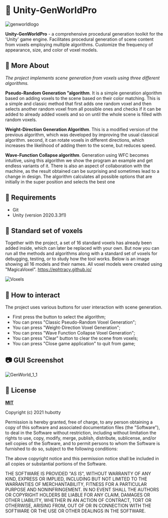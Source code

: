 
# :game_die: Unity-GenWorldPro

![genworldlogo](https://user-images.githubusercontent.com/33583122/120931427-26cc9f00-c6fa-11eb-9b93-ae1c1fb5ec13.png)

**Unity-GenWorldPro** - a comprehensive procedural generation toolkit for the 'Unity' game engine. Facilitates procedural generation of scene content from voxels employing multiple algorithms. Customize the frequency of appearance, size, and color of voxel models.

## :notebook_with_decorative_cover: More About

*The project implements scene generation from voxels using three different algorithms.*

**Pseudo-Random Generation ”algorithm**. It is a simple generation algorithm based on adding voxels to the scene based on their color matching. This is a simple and classic method that first adds one random voxel and then selects another random voxel from all possible ones and checks if it can be added to already added voxels and so on until the whole scene is filled with random voxels.

**Weight-Direction Generation Algorithm**. This is a modified version of the previous algorithm, which was developed by improving the usual classical algorithm. second, it can rotate voxels in different directions, which increases the likelihood of adding them to the scene, but reduces speed. 

**Wave-Function Collapse algorithm**. Generation using WFC becomes intuitive, using this algorithm we show the program an example and get endless variants of it. There is also an aspect of collaboration with the machine, as the result obtained can be surprising and sometimes lead to a change in design. The algorithm calculates all possible options that are initially in the super position and selects the best one

## 🔌 Requirements

  * Git
  * Unity (version 2020.3.3f1)

## :white_square_button: Standard set of voxels

Together with the project, a set of 16 standard voxels has already been added inside, which can later be replaced with your own. But now you can run all the methods and algorithms along with a standard set of voxels for debugging, testing, or to study how the tool works. Below is an image showing all 16 models and their names. All voxel models were created using "MagicaVoxel". https://ephtracy.github.io/

![Voxels](https://user-images.githubusercontent.com/33583122/119365740-e9f3b780-bcb8-11eb-9a27-08fc812a51fc.png)

## :speech_balloon: How to interact

The project uses various buttons for user interaction with scene generation.

  * First press the button to select the algorithm;
  * You can press "Classic Pseudo-Random Voxel Generation";
  * You can press "Weight-Direction Voxel Generation";
  * You can press "Wave Function Collapse Voxel Generation";
  * You can press "Clear" button to clear the scene from voxels;
  * You can press "Close game application" to quit from game;

## 📷 GUI Screenshot

![GenWorld_1_1](https://user-images.githubusercontent.com/33583122/120931673-5203be00-c6fb-11eb-82c7-22c1c6157e4d.png)

## :bookmark_tabs: License

**[MIT](LICENSE)**

Copyright (c) 2021 hubotty

Permission is hereby granted, free of charge, to any person obtaining a copy of this software and associated documentation files (the "Software"), to deal in the Software without restriction, including without limitation the rights to use, copy, modify, merge, publish, distribute, sublicense, and/or sell copies of the Software, and to permit persons to whom the Software is furnished to do so, subject to the following conditions:

The above copyright notice and this permission notice shall be included in all copies or substantial portions of the Software.

THE SOFTWARE IS PROVIDED "AS IS", WITHOUT WARRANTY OF ANY KIND, EXPRESS OR IMPLIED, INCLUDING BUT NOT LIMITED TO THE WARRANTIES OF MERCHANTABILITY, FITNESS FOR A PARTICULAR PURPOSE AND NONINFRINGEMENT. IN NO EVENT SHALL THE AUTHORS OR COPYRIGHT HOLDERS BE LIABLE FOR ANY CLAIM, DAMAGES OR OTHER LIABILITY, WHETHER IN AN ACTION OF CONTRACT, TORT OR OTHERWISE, ARISING FROM, OUT OF OR IN CONNECTION WITH THE SOFTWARE OR THE USE OR OTHER DEALINGS IN THE SOFTWARE.